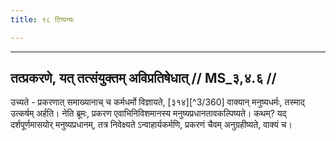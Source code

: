 ```yaml
---
title: ९८ टिप्पन्यः

---
```


[^3/358]: E2: ādhvaryavati

[^3/359]: E2,4,6: samākhyānugrahīṣyate

____________________________________________


## तत्प्रकरणे, यत् तत्संयुक्तम् अविप्रतिषेधात् // MS_३,४.६ //

उच्यते - प्रकरणात् समाख्यानाच् च कर्मधर्मो विज्ञायते, [३१४][^3/360] वाक्यान् मनुष्यधर्मः, तस्माद् उत्कर्षम् अर्हति। नेति ब्रूमः, प्रकरण एवाभिनिविशमानस्य मनुष्यप्रधानतावकल्पिष्यते। कथम्? यद् दर्शपूर्णमासयोर् मनुष्यप्रधानम्, तत्र निवेक्ष्यते ऽन्वाहार्यकर्मणि, प्रकरणं चैवम् अनुग्रहीष्यते, वाक्यं च।
